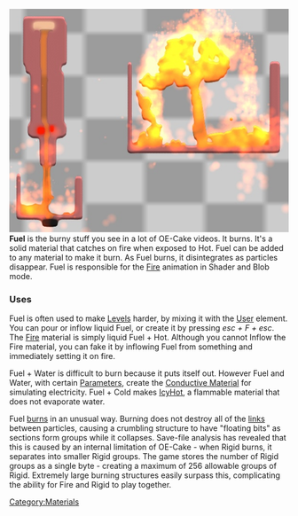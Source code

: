 ![Fuel. A fire hazard seen in levels, and a house made of fuel being burned down.](/images/Fuel.jpg "fig:Fuel. A fire hazard seen in levels, and a house made of fuel being burned down.")
**Fuel** is the burny stuff you see in a lot of OE-Cake videos. It burns. It's a solid material that catches on fire when exposed to Hot. Fuel can be added to any material to make it burn. As Fuel burns, it disintegrates as particles disappear. Fuel is responsible for the [Fire](/Fire%20%28shader%29.md "Fire (shader)") animation in Shader and Blob mode.

### Uses

Fuel is often used to make [Levels](/Levels.md "Levels") harder, by mixing it with the [User](/User.md "User") element. You can pour or inflow liquid Fuel, or create it by pressing *esc + F + esc*. The [Fire](/Fire.md "Fire") material is simply liquid Fuel + Hot. Although you cannot Inflow the Fire material, you can fake it by inflowing Fuel from something and immediately setting it on fire.

Fuel + Water is difficult to burn because it puts itself out. However Fuel and Water, with certain [Parameters](/Parameters.md "Parameters"), create the [Conductive Material](/Electrical%20Conduction.md "Electrical Conduction") for simulating electricity. Fuel + Cold makes [IcyHot](/Cool%20Heat.md "Cool Heat"), a flammable material that does not evaporate water.

Fuel [burns](/Burning.md "Burning") in an unusual way. Burning does not destroy all of the [links](/Linking%20particles.md "Linking particles") between particles, causing a crumbling structure to have "floating bits" as sections form groups while it collapses. Save-file analysis has revealed that this is caused by an internal limitation of OE-Cake - when Rigid burns, it separates into smaller Rigid groups. The game stores the number of Rigid groups as a single byte - creating a maximum of 256 allowable groups of Rigid. Extremely large burning structures easily surpass this, complicating the ability for Fire and Rigid to play together.

[Category:Materials](/CategoryMaterials.md "Category:Materials")
